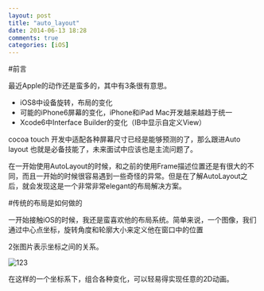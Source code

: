 ```yaml
---
layout: post
title: "auto_layout"
date: 2014-06-13 18:28
comments: true
categories: [iOS]
---
```


#前言

最近Apple的动作还是蛮多的，其中有3条很有意思。

*  iOS8中设备旋转，布局的变化
*  可能的iPhone6屏幕的变化，iPhone和iPad Mac开发越来越趋于统一
*  Xcode6中Interface Builder的变化（IB中显示自定义View）

cocoa touch 开发中适配各种屏幕尺寸已经是能够预测的了，那么跟进Auto layout 也就是必备技能了，未来面试中应该也是主流问题了。

在一开始使用AutoLayout的时候，和之前的使用Frame描述位置还是有很大的不同，而且一开始的时候很容易遇到一些奇怪的异常。但是在了解AutoLayout之后，就会发现这是一个非常非常elegant的布局解决方案。

#传统的布局是如何做的

一开始接触iOS的时候，我还是蛮喜欢他的布局系统。简单来说，一个图像，我们通过中心点坐标，旋转角度和轮廓大小来定义他在窗口中的位置

2张图片表示坐标之间的关系。

![123](/Users/yuguang/Desktop/QQ20140613-1@2x.png)

在这样的一个坐标系下，组合各种变化，可以轻易得实现任意的2D动画。



